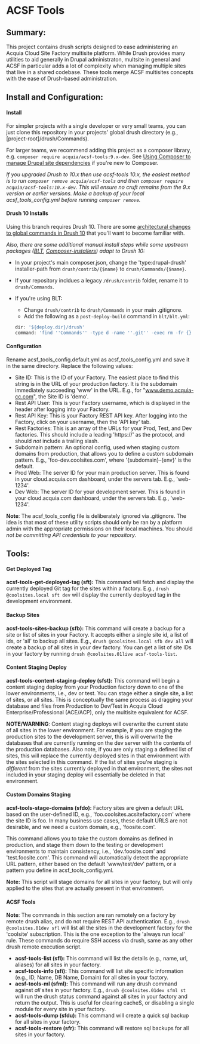 # ACSF Tools

## Summary: 

This project contains drush scripts designed to ease administering an Acquia Cloud Site Factory multisite 
platform. While Drush provides many utilities to aid generally in Drupal administraton, multsite in general and ACSF in
particular adds a lot of complexity when managing multiple sites that live in a shared codebase. These tools merge
ACSF multisites concepts with the ease of Drush-based administration.

## Install and Configuration:

#### Install

For simpler projects with a single developer or very small teams, you can just clone this repository in your projects' global drush
directory (e.g., [project-root]/drush/Commands).

For larger teams, we recommend adding this project as a composer library, e.g. `composer require acquia/acsf-tools:9.x-dev`. See [Using Composer to manage Drupal site dependencies](https://www.drupal.org/node/2718229) if you're new to Composer.

_If you upgraded Drush to 10.x then use acsf-tools 10.x, the easiest method is to run `composer remove acquia/acsf-tools` and then `composer require acquia/acsf-tools:10.x-dev`. This will ensure no cruft remains from the 9.x version or earlier versions. Make a backup of your local acsf_tools_config.yml before running `composer remove`._

#### Drush 10 Installs

Using this branch requires Drush 10. There are some [architectural changes to global commands in Drush 10](http://docs.drush.org/en/master/commands/#global-drush-commands) that you'll want to become familiar with.

_Also, there are some additional manual install steps while some upstream packages ([BLT](https://github.com/acquia/blt/tree/11.x), [Composer-installers](https://github.com/composer/installers)) adapt to Drush 10:_

* In your project's main composer.json, change the 'type:drupal-drush' installer-path from `drush/contrib/{$name}` to `drush/Commands/{$name}`.
* If your repository incldues a legacy `/drush/contrib` folder, rename it to `drush/Commands`.
* If you're using BLT:
  * Change `drush/contrib` to `drush/Commands` in your main .gitignore.
  * Add the following as a `post-deploy-build` command in `blt/blt.yml`:
    
  ```javascript
  dir: '${deploy.dir}/drush'
  command: 'find ''Commands'' -type d -name ''.git'' -exec rm -fr {} +'
  ```

#### Configuration

Rename acsf_tools_config.default.yml as acsf_tools_config.yml and save it in the same directory. Replace the following 
values:

* Site ID: This is the ID of your Factory. The easiest place to find this string is in the URL of your production factory. It is the subdomain immediately succeeding 'www' in the URL. E.g., for "www.demo.acquia-cc.com", the Site ID is 'demo'. 
* Rest API User: This is your Factory username, which is displayed in the header after logging into your Factory.
* Rest API Key: This is your Factory REST API key. After logging into the Factory, click on your username, then the 
'API key' tab.
* Rest Factories: This is an array of the URLs for your Prod, Test, and Dev factories. This should include a leading 'https://' as the protocol, and should _not_ include a trailing slash.
* Subdomain pattern: An optional config, used when staging custom domains from production, that allows you to define
a custom subdomain pattern. E.g., 'foo-dev.coolsites.com', where '{subdomain}-{env}' is the default.
* Prod Web: The server ID for your main production server. This is found in your cloud.acquia.com dashboard, under the servers tab. E.g., 'web-1234'.
* Dev Web: The server ID for your development server. This is found in your cloud.acquia.com dashboard, under the servers tab. E.g., 'web-1234'.

**Note**: The acsf_tools_config file is deliberately ignored via .gitignore. The idea is that most of these utility
scripts should only be ran by a platform admin with the appropriate permissions on their local machines. You should
_not be committing API credentials to your repository_.

## Tools:

#### Get Deployed Tag

__acsf-tools-get-deployed-tag (sft):__ This command will fetch and display the currently deployed Git tag for the sites
within a factory. E.g., `drush @coolsites.local sft dev` will display the currently deployed tag in the development
environment.

#### Backup Sites

__acsf-tools-sites-backup (sfb):__ This command will create a backup for a site or list of sites in your Factory. It
accepts either a single site id, a list of ids, or 'all' to backup all sites. E.g., `drush @coolsites.local sfb dev all`
will create a backup of all sites in your dev factory. You can get a list of site IDs in your factory by running 
`drush @coolsites.01live acsf-tools-list`.

#### Content Staging Deploy

__acsf-tools-content-staging-deploy (sfst):__ This command will begin a content staging deploy from your Production
factory down to one of the lower environments, i.e., dev or test. You can stage either a single site, a list of sites,
or all sites. This is conceptually the same process as dragging your database and files from Production to Dev/Test in 
Acquia Cloud Enterprise/Professional (ACE/ACP), only the multisite equivalent for ACSF.

**NOTE/WARNING**: Content staging deploys will overwrite the current state of all sites in the lower environment. For 
example, if you are staging the production sites to the development server, this is will overwrite the databases that 
are currently running on the dev server with the contents of the production databases. Also note, if you are only 
staging a defined list of sites, this will replace the currently deployed sites in that environment with the sites 
selected in this command. If the list of sites you're staging is _different_ from the sites currently deployed in 
that environment, the sites not included in your staging deploy will essentially be deleted in that environment.

#### Custom Domains Staging

__acsf-tools-stage-domains (sfdo):__ Factory sites are given a default URL based on the user-defined ID, e.g., 
'foo.coolsites.acsitefactory.com' where the site ID is foo. In many business use cases, these default URLS are not 
desirable, and we need a custom domain, e.g., 'foosite.com'. 

This command allows you to take the custom domains as defined in production, and stage them down to the testing or 
development environments to maintain consistency, i.e., 'dev.foosite.com' and 'test.foosite.com'. This command will 
automatically detect the appropriate URL pattern, either based on the default 'www/test/dev' pattern, or a pattern you 
define in acsf_tools_config.yml.
 
**Note:** This script will stage domains for all sites in your factory, but will only applied to the sites that are
actually present in that environment.

#### ACSF Tools

**Note**: The commands in this section are ran remotely on a factory by remote drush alias, and do not require REST API 
authentication. E.g., `drush @coolsites.01dev sfl` will list all the sites in the development factory for the 'coolsite' 
subscription. This is the one exception to the 'always run local' rule. These commands do require SSH access via drush,
same as any other drush remote execution script.

* __acsf-tools-list (sfl):__ This command will list the details (e.g., name, url, aliases) for all sites in your 
factory.
* __acsf-tools-info (sfi):__ This command will list site specific information (e.g., ID, Name, DB Name, Domain) for all sites in your factory.
* __acsf-tools-ml (sfml):__ This command will run any drush command against *all* sites in your factory. E.g., 
`drush @coolsites.01dev sfml st` will run the drush status command against all sites in your factory and return the
output. This is useful for clearing cacheS, or disabling a single module for every site in your factory.
* __acsf-tools-dump (sfdu):__ This command will create a quick sql backup for all sites in your factory.
* __acsf-tools-restore (sfr):__ This command will restore sql backups for all sites in your factory.
 




